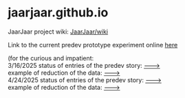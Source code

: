 # jaarjaar.github.io

JaarJaar project wiki: [JaarJaar/wiki](https://github.com/Frederic-jyrg/Frederic-jyrg.github.io/wiki)

Link to the current predev prototype experiment online [here](https://haka.pythonanywhere.com/)

(for the curious and impatient:<br>
3/16/2025 status of entries of the predev story: [--->](https://github.com/Frederic-jyrg/Frederic-jyrg.github.io/blob/main/story316.txt) <br>
example of reduction of the data: [--->](https://github.com/Frederic-jyrg/Frederic-jyrg.github.io/blob/main/story316-reduced.txt) <br>
4/24/2025 status of entries of the predev story: [--->](https://github.com/Frederic-jyrg/Frederic-jyrg.github.io/blob/main/story424.txt) <br>
example of reduction of the data: [--->](https://github.com/Frederic-jyrg/Frederic-jyrg.github.io/blob/main/story424-reduced.txt) <br>


